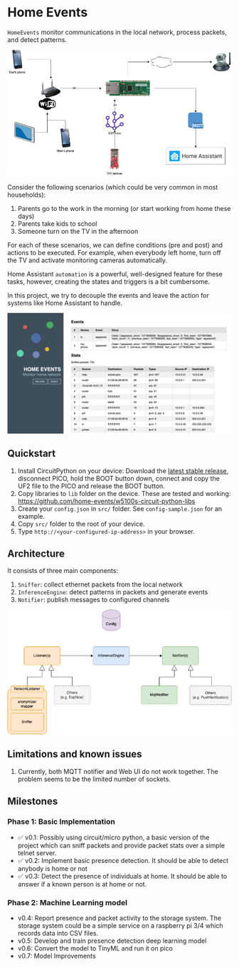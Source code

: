 # Home Events
`HomeEvents` monitor communications in the local network, process packets, and detect patterns.


![overview](docs/overview.png)


Consider the following scenarios (which could be very common in most households):
1. Parents go to the work in the morning (or start working from home these days)
2. Parents take kids to school
3. Someone turn on the TV in the afternoon

For each of these scenarios, we can define conditions (pre and post) and actions to be executed. 
For example, when everybody left home, turn off the TV and activate monitoring cameras automatically. 

Home Assistant `automation` is a powerful, well-designed feature for these tasks, however, creating the states and triggers is a bit cumbersome.

In this project, we try to decouple the events and leave the action for systems like Home Assistant to handle.


![web ui screenshot](docs/home-events-screenshot.png)


## Quickstart

1. Install CircuitPython on your device: Download the [latest stable release](https://circuitpython.org/board/raspberry_pi_pico/), disconnect PICO, hold the BOOT button down, connect and copy the UF2 file to the PICO and release the BOOT button.
2. Copy libraries to `lib` folder on the device. These are tested and working: https://github.com/home-events/w5100s-circuit-python-libs
3. Create your `config.json` in `src/` folder. See `config-sample.json` for an example.
4. Copy `src/` folder to the root of your device.
5. Type `http://<your-configured-ip-address>` in your browser.


## Architecture

It consists of three main components:
1. `Sniffer`: collect ethernet packets from the local network
2. `InferenceEngine`: detect patterns in packets and generate events
3. `Notifier`: publish messages to configured channels 

![classes](docs/class-diagram.png)

## Limitations and known issues
1. Currently, both MQTT notifier and Web UI do not work together. The problem seems to be the limited number of sockets.

## Milestones
### Phase 1: Basic Implementation 
  * ✅  v0.1: Possibly using circuit/micro python, a basic version of the project which can sniff packets and provide packet stats over a simple telnet server. 
  * ✅  v0.2: Implement basic presence detection. It should be able to detect anybody is home or not 
  * ✅  v0.3: Detect the presence of individuals at home. It should be able to answer if a known person is at home or not. 
### Phase 2: Machine Learning model 
  * v0.4: Report presence and packet activity to the storage system. The storage system could be a simple service on a raspberry pi 3/4 which records data into CSV files. 
  * v0.5: Develop and train presence detection deep learning model 
  * v0.6: Convert the model to TinyML and run it on pico 
  * v0.7: Model Improvements
